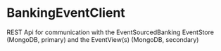 # BankingEventClient
REST Api for communication with the EventSourcedBanking EventStore (MongoDB, primary) and the EventView(s) (MongoDB, secondary)
